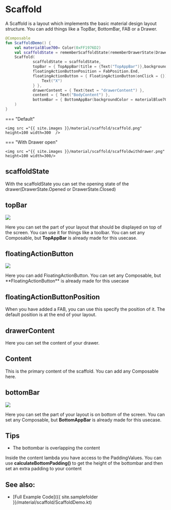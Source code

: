 <!---
This is the API of version 1.2.0
-->
# Scaffold

A Scaffold is a layout which implements the basic material design layout structure. You can add things like a TopBar, BottomBar, FAB or a Drawer.

```kotlin
@Composable
fun ScaffoldDemo() {
    val materialBlue700= Color(0xFF1976D2)
    val scaffoldState = rememberScaffoldState(rememberDrawerState(DrawerValue.Open))
    Scaffold(
            scaffoldState = scaffoldState,
            topBar = { TopAppBar(title = {Text("TopAppBar")},backgroundColor = materialBlue700)  },
            floatingActionButtonPosition = FabPosition.End,
            floatingActionButton = { FloatingActionButton(onClick = {}){
                Text("X")
            } },
            drawerContent = { Text(text = "drawerContent") },
            content = { Text("BodyContent") },
            bottomBar = { BottomAppBar(backgroundColor = materialBlue700) { Text("BottomAppBar") } }
    )
}
```

=== "Default"

    <img src ="{{ site.images }}/material/scaffold/scaffold.png"  height=100 width=300  />


=== "With Drawer open"

    <img src ="{{ site.images }}/material/scaffold/scaffoldwithdrawer.png"  height=100 width=300/>



## scaffoldState
With the scaffoldState you can set the opening state of the drawer(DrawerState.Opened or DrawerState.Closed)


## topBar

<p align="left">
  <img src ="{{ site.images }}/material/scaffold/topappbar.png"  />
</p>

Here you can set the part of your layout that should be displayed on top of the screen. You can use it for things like a toolbar. You can set any Composable, but **TopAppBar** is already made for this usecase.

## floatingActionButton
<p align="left">
  <img src ="{{ site.images }}/material/scaffold/floatingactionbutton.png"  />
</p>
Here you can add FloatingActionButton. You can set any Composable, but **FloatingActionButton** is already made for this usecase

## floatingActionButtonPosition
When you have added a FAB, you can use this specify the position of it. The default position is at the end of your layout.
 
## drawerContent
Here you can set the content of your drawer.

## Content
This is the primary content of the scaffold. You can add any Composable here.

## bottomBar

<p align="left">
  <img src ="{{ site.images }}/material/scaffold/bottomappbar.png"  />
</p>

Here you can set the part of your layout is on bottom of the screen. You can set any Composable, but **BottomAppBar** is already made for this usecase.


## Tips

* The bottombar is overlapping the content

Inside the content lambda you have access to the PaddingValues. You can use **calculateBottomPadding()** to get the height of the bottombar and then set an extra padding to your content

## See also:
* [Full Example Code]({{ site.samplefolder }}/material/scaffold/ScaffoldDemo.kt)
